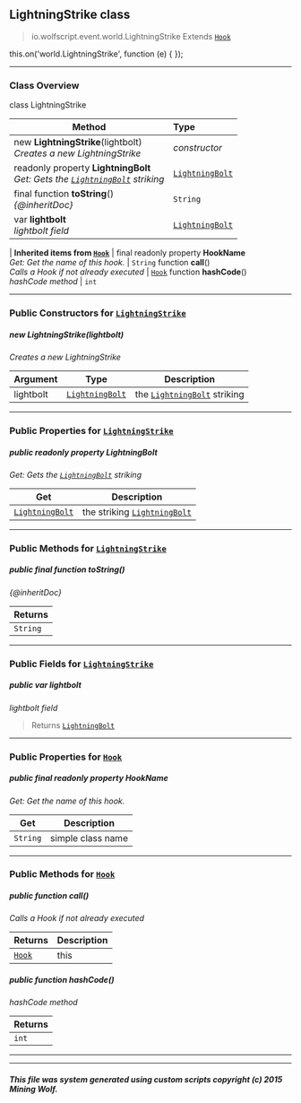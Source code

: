## LightningStrike __class__

>io.wolfscript.event.world.LightningStrike
>Extends [`Hook`](../../hook/Hook.md)

this.on('world.LightningStrike', function (e) { });

---

### Class Overview

class LightningStrike

Method | Type   
--- | :--- 
new __LightningStrike__(lightbolt) <br> _Creates a new LightningStrike_ | _constructor_
 readonly property __LightningBolt__ <br> _Get: Gets the [`LightningBolt`](../../api/entity/effect/LightningBolt.md) striking_ | [`LightningBolt`](../../api/entity/effect/LightningBolt.md)
final function __toString__() <br> _{@inheritDoc}_ | `String`
 var __lightbolt__ <br> _lightbolt field_ | [`LightningBolt`](../../api/entity/effect/LightningBolt.md)
 |
__Inherited items from [`Hook`](../../hook/Hook.md)__ |
final readonly property __HookName__ <br> _Get: Get the name of this hook._ | `String`
 function __call__() <br> _Calls a Hook if not already executed_ | [`Hook`](../../hook/Hook.md)
 function __hashCode__() <br> _hashCode method_ | `int`





---

### Public Constructors for [`LightningStrike`](LightningStrike.md)

##### <a id='lightningstrike'></a>new __LightningStrike__(lightbolt) 

_Creates a new LightningStrike_

Argument | Type | Description  
--- | --- | --- 
lightbolt | [`LightningBolt`](../../api/entity/effect/LightningBolt.md) | the [`LightningBolt`](../../api/entity/effect/LightningBolt.md) striking

---

### Public Properties for [`LightningStrike`](LightningStrike.md)

##### <a id='lightningbolt'></a>public  readonly property __LightningBolt__

_Get: Gets the [`LightningBolt`](../../api/entity/effect/LightningBolt.md) striking_

Get | Description
--- | --- 
[`LightningBolt`](../../api/entity/effect/LightningBolt.md) | the striking [`LightningBolt`](../../api/entity/effect/LightningBolt.md)



---

### Public Methods for [`LightningStrike`](LightningStrike.md)

##### <a id='tostring'></a>public final function __toString__()

_{@inheritDoc}_

Returns | 
--- | 
`String` |


---

### Public Fields for [`LightningStrike`](LightningStrike.md)

##### <a id='lightbolt'></a>public  var __lightbolt__

_lightbolt field_

>Returns
>  [`LightningBolt`](../../api/entity/effect/LightningBolt.md)

---

### Public Properties for [`Hook`](../../hook/Hook.md)

##### <a id='hookname'></a>public final readonly property __HookName__

_Get: Get the name of this hook._

Get | Description
--- | --- 
`String` | simple class name



---

### Public Methods for [`Hook`](../../hook/Hook.md)

##### <a id='call'></a>public  function __call__()

_Calls a Hook if not already executed_

Returns | Description
--- | --- 
[`Hook`](../../hook/Hook.md) | this


##### <a id='hashcode'></a>public  function __hashCode__()

_hashCode method_

Returns | 
--- | 
`int` |


---


---


##### This file was system generated using custom scripts copyright (c) 2015 Mining Wolf.
	

